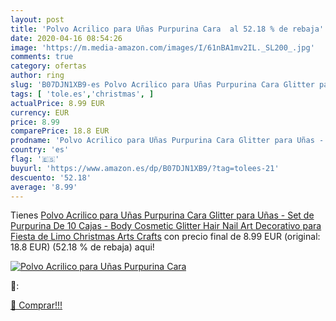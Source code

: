 ```yaml
---
layout: post
title: 'Polvo Acrilico para Uñas Purpurina Cara  al 52.18 % de rebaja'
date: 2020-04-16 08:54:26
image: 'https://m.media-amazon.com/images/I/61nBA1mv2IL._SL200_.jpg'
comments: true
category: ofertas
author: ring
slug: 'B07DJN1XB9-es Polvo Acrilico para Uñas Purpurina Cara Glitter para Uñas...'
tags: [ 'tole.es','christmas', ]
actualPrice: 8.99 EUR
currency: EUR
price: 8.99
comparePrice: 18.8 EUR
prodname: 'Polvo Acrilico para Uñas Purpurina Cara Glitter para Uñas - Set de Purpurina De 10 Cajas - Body Cosmetic Glitter Hair Nail Art Decorativo para Fiesta de Limo Christmas Arts Crafts'
country: 'es'
flag: '🇪🇸'
buyurl: 'https://www.amazon.es/dp/B07DJN1XB9/?tag=tolees-21'
descuento: '52.18'
average: '8.99'
---
```


Tienes [Polvo Acrilico para Uñas Purpurina Cara Glitter para Uñas - Set de Purpurina De 10 Cajas - Body Cosmetic Glitter Hair Nail Art Decorativo para Fiesta de Limo Christmas Arts Crafts](https://www.amazon.es/dp/B07DJN1XB9/?tag=tolees-21) con precio final de  8.99 EUR (original: 18.8 EUR) (52.18 %  de rebaja) aqui!

[![Polvo Acrilico para Uñas Purpurina Cara ](https://m.media-amazon.com/images/I/61nBA1mv2IL._SL200_.jpg)](https://www.amazon.es/dp/B07DJN1XB9/?tag=tolees-21)

🔎:


[🛒 Comprar!!!](https://www.amazon.es/dp/B07DJN1XB9/?tag=tolees-21)
